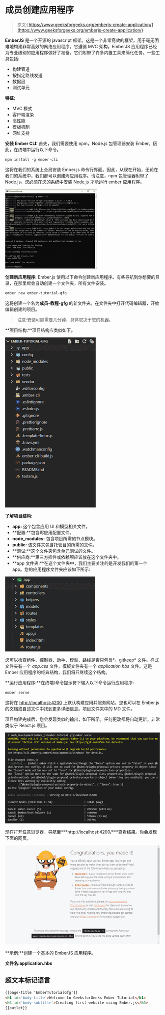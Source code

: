# 成员创建应用程序

> 原文:[https://www.geeksforgeeks.org/emberjs-create-application/](https://www.geeksforgeeks.org/emberjs-create-application/)

**EmberJS** 是一个开源的 javascript 框架。这是一个非常高效的框架，用于毫无困难地构建非常高效的网络应用程序。它遵循 MVC 架构。EmberJS 应用程序已经为专业级别的应用程序做好了准备，它们附带了许多内置工具来简化任务。一些工具包括:

*   构建管道
*   按指定路线发送
*   数据层
*   测试单元

**特征:**

*   MVC 模式
*   客户端渲染
*   高性能
*   模板机制
*   网址支持

**安装 Ember CLI:** 首先，我们需要使用 npm，Node.js 包管理器安装 Ember。因此，在终端中运行以下命令。

```html
npm install -g ember-cli
```

这将在我们的系统上全局安装 Ember.js 命令行界面。因此，从现在开始，无论在我们的系统中，我们都可以创建烬应用程序。请注意，npm 包管理器附带了 Node.js。您必须在您的系统中安装 Node.js 才能运行 ember 应用程序。

![](img/1f3d8a08ed5e129e4ca900700919ebf8.png)

**创建新应用程序:** Ember.js 使用以下命令创建新应用程序。有些导航到你想要的目录，在那里烬会自动创建一个文件夹，所有文件安装。

```html
ember new ember-tutorial-gfg
```

这将创建一个名为**成员-教程-gfg** 的新文件夹。在文件夹中打开代码编辑器，开始编辑创建的项目。

> 注意:安装可能需要几分钟，具体取决于您的机器。

**项目结构:**项目结构应类似如下。

![](img/55dabbca8b41d9b6ab51477ad67e25e0.png)

**了解项目结构:**

*   **app:** 这个包含应用 UI 和模型相关文件。
*   **配置:**包含烬应用配置文件。
*   **node_modules:** 包含项目所需的节点模块。
*   **public:** 该文件夹包含托管目的所需的文件。
*   **测试:**这个文件夹包含单元测试的文件。
*   **供应商:**第三方插件或依赖项应该放在这个文件夹中。
*   **app 文件夹:**在这个文件夹中，我们主要关注的是开发我们的第一个 app。您的应用程序文件夹应该如下所示:

![](img/6e48c6061b9d2242c478cecfebd3976a.png)

您可以检查组件、控制器、助手、模型、路线是否只包含*。gitkeep* 文件。样式文件夹有一个 *app.css* 文件，模板文件夹有一个 *application.hbs* 文件。这是 Ember 应用程序的经典结构，我们将只继续这个结构。

**运行应用程序:**在终端/命令提示符下输入以下命令运行应用程序:

```html
ember serve
```

这将在 [http://localhost:4200](http://localhost:4200) 上默认构建应用并服务网站。您也可以在 Ember.js 的文档或自述文件中找到更多详细信息。项目文件夹中的 MD 文件。

项目构建完成后，您会发现类似的输出，如下所示。任何更改都将自动更新，非常类似于 React.js 项目。

![](img/12bb16e83442fa71e20122c60ed1bd64.png)

现在打开任意浏览器，导航至***http://localhost:4200/***查看结果。你会发现下面的网页。

![](img/81353251aa960182b3e99b8a64e95d0e.png)

**示例:**创建一个基本的 EmberJS 应用程序。

**文件名:application.hbs**

## 超文本标记语言

```html
{{page-title 'EmberTutorialGfg'}}
<h1 id='body-title'>Welcome to GeeksforGeeks Ember Tutorial</h1>
<h4 id='body-subtitle'>Creating first website using Ember.js</h4>
{{outlet}}
```